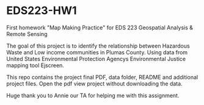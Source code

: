 # EDS223-HW1
First homework "Map Making Practice" for EDS 223 Geospatial Analysis &amp; Remote Sensing

The goal of this project is to identify the relationship between Hazardous Waste and Low income communities in Plumas County. Using data from United States Environmental Protection Agencys Environmental Justice mapping tool Ejscreen.

This repo contains the project final PDF, data folder, README and additional project files. Open the pdf view project without downloading the data.

Huge thank you to Annie our TA for helping me with this assignment.
